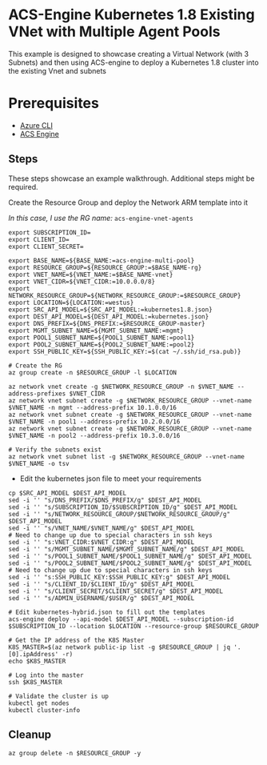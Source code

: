 # ACS-Engine Kubernetes 1.8 Existing VNet with Multiple Agent Pools

This example is designed to showcase creating a Virtual Network (with 3 Subnets) and then using ACS-engine to deploy a Kubernetes 1.8 cluster into the existing Vnet and subnets

# Prerequisites

* [Azure CLI](https://docs.microsoft.com/en-us/cli/azure/install-azure-cli?view=azure-cli-latest)
* [ACS Engine](https://github.com/Azure/acs-engine/)

## Steps

These steps showcase an example walkthrough.  Additional steps might be required.

Create the Resource Group and deploy the Network ARM template into it

_In this case, I use the RG name:_ `acs-engine-vnet-agents`

```shell
export SUBSCRIPTION_ID=
export CLIENT_ID=
export CLIENT_SECRET=

export BASE_NAME=${BASE_NAME:=acs-engine-multi-pool}
export RESOURCE_GROUP=${RESOURCE_GROUP:=$BASE_NAME-rg}
export VNET_NAME=${VNET_NAME:=$BASE_NAME-vnet}
export VNET_CIDR=${VNET_CIDR:=10.0.0.0/8}
export NETWORK_RESOURCE_GROUP=${NETWORK_RESOURCE_GROUP:=$RESOURCE_GROUP}
export LOCATION=${LOCATION:=westus}
export SRC_API_MODEL=${SRC_API_MODEL:=kubernetes1.8.json}
export DEST_API_MODEL=${DEST_API_MODEL:=kubernetes.json}
export DNS_PREFIX=${DNS_PREFIX:=$RESOURCE_GROUP-master}
export MGMT_SUBNET_NAME=${MGMT_SUBNET_NAME:=mgmt}
export POOL1_SUBNET_NAME=${POOL1_SUBNET_NAME:=pool1}
export POOL2_SUBNET_NAME=${POOL2_SUBNET_NAME:=pool2}
export SSH_PUBLIC_KEY=${SSH_PUBLIC_KEY:=$(cat ~/.ssh/id_rsa.pub)}

# Create the RG
az group create -n $RESOURCE_GROUP -l $LOCATION

az network vnet create -g $NETWORK_RESOURCE_GROUP -n $VNET_NAME --address-prefixes $VNET_CIDR
az network vnet subnet create -g $NETWORK_RESOURCE_GROUP --vnet-name $VNET_NAME -n mgmt --address-prefix 10.1.0.0/16
az network vnet subnet create -g $NETWORK_RESOURCE_GROUP --vnet-name $VNET_NAME -n pool1 --address-prefix 10.2.0.0/16
az network vnet subnet create -g $NETWORK_RESOURCE_GROUP --vnet-name $VNET_NAME -n pool2 --address-prefix 10.3.0.0/16

# Verify the subnets exist
az network vnet subnet list -g $NETWORK_RESOURCE_GROUP --vnet-name $VNET_NAME -o tsv
```

* Edit the kubernetes json file to meet your requirements

```shell
cp $SRC_API_MODEL $DEST_API_MODEL
sed -i '' "s/DNS_PREFIX/$DNS_PREFIX/g" $DEST_API_MODEL
sed -i '' "s/SUBSCRIPTION_ID/$SUBSCRIPTION_ID/g" $DEST_API_MODEL
sed -i '' "s/NETWORK_RESOURCE_GROUP/$NETWORK_RESOURCE_GROUP/g" $DEST_API_MODEL
sed -i '' "s/VNET_NAME/$VNET_NAME/g" $DEST_API_MODEL
# Need to change up due to special characters in ssh keys
sed -i '' "s:VNET_CIDR:$VNET_CIDR:g" $DEST_API_MODEL
sed -i '' "s/MGMT_SUBNET_NAME/$MGMT_SUBNET_NAME/g" $DEST_API_MODEL
sed -i '' "s/POOL1_SUBNET_NAME/$POOL1_SUBNET_NAME/g" $DEST_API_MODEL
sed -i '' "s/POOL2_SUBNET_NAME/$POOL2_SUBNET_NAME/g" $DEST_API_MODEL
# Need to change up due to special characters in ssh keys
sed -i '' "s:SSH_PUBLIC_KEY:$SSH_PUBLIC_KEY:g" $DEST_API_MODEL
sed -i '' "s/CLIENT_ID/$CLIENT_ID/g" $DEST_API_MODEL
sed -i '' "s/CLIENT_SECRET/$CLIENT_SECRET/g" $DEST_API_MODEL
sed -i '' "s/ADMIN_USERNAME/$USER/g" $DEST_API_MODEL

# Edit kubernetes-hybrid.json to fill out the templates
acs-engine deploy --api-model $DEST_API_MODEL --subscription-id $SUBSCRIPTION_ID --location $LOCATION --resource-group $RESOURCE_GROUP

# Get the IP address of the K8S Master
K8S_MASTER=$(az network public-ip list -g $RESOURCE_GROUP | jq '.[0].ipAddress' -r)
echo $K8S_MASTER

# Log into the master
ssh $K8S_MASTER

# Validate the cluster is up
kubectl get nodes
kubectl cluster-info
```

## Cleanup

```
az group delete -n $RESOURCE_GROUP -y
```
